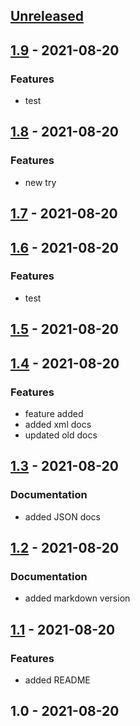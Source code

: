 <a name="unreleased"></a>
## [Unreleased]


<a name="1.9"></a>
## [1.9] - 2021-08-20
### Features
- test


<a name="1.8"></a>
## [1.8] - 2021-08-20
### Features
- new try


<a name="1.7"></a>
## [1.7] - 2021-08-20

<a name="1.6"></a>
## [1.6] - 2021-08-20
### Features
- test


<a name="1.5"></a>
## [1.5] - 2021-08-20

<a name="1.4"></a>
## [1.4] - 2021-08-20
### Features
-  feature added
-  added xml docs
-  updated old docs


<a name="1.3"></a>
## [1.3] - 2021-08-20
### Documentation
-  added JSON docs


<a name="1.2"></a>
## [1.2] - 2021-08-20
### Documentation
-  added markdown version


<a name="1.1"></a>
## [1.1] - 2021-08-20
### Features
-  added README


<a name="1.0"></a>
## 1.0 - 2021-08-20

[Unreleased]: https://github.com/Bartman0/git-chglog-test/compare/1.9...HEAD
[1.9]: https://github.com/Bartman0/git-chglog-test/compare/1.8...1.9
[1.8]: https://github.com/Bartman0/git-chglog-test/compare/1.7...1.8
[1.7]: https://github.com/Bartman0/git-chglog-test/compare/1.6...1.7
[1.6]: https://github.com/Bartman0/git-chglog-test/compare/1.5...1.6
[1.5]: https://github.com/Bartman0/git-chglog-test/compare/1.4...1.5
[1.4]: https://github.com/Bartman0/git-chglog-test/compare/1.3...1.4
[1.3]: https://github.com/Bartman0/git-chglog-test/compare/1.2...1.3
[1.2]: https://github.com/Bartman0/git-chglog-test/compare/1.1...1.2
[1.1]: https://github.com/Bartman0/git-chglog-test/compare/1.0...1.1
